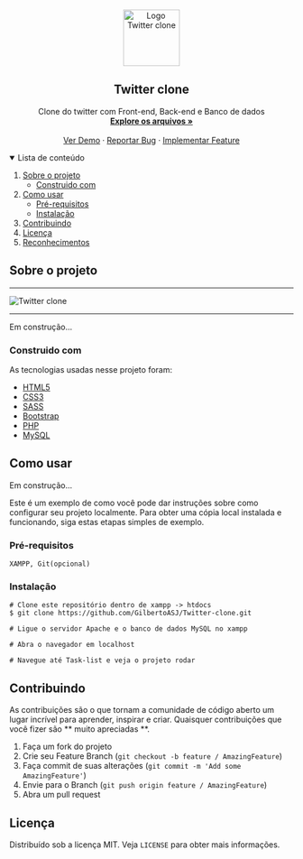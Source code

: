 <!-- PROJECT LOGO -->
<br />
<p align="center">
  <a href="https://github.com/GilbertoASJ/Twitter-clone/">
    <img 
      src="https://user-images.githubusercontent.com/56325350/131229945-dd9a28c3-ab7e-44da-b49b-57649b564aea.png" 
      alt="Logo Twitter clone"
      width="100"
      height="100" 
    >
  </a>

  <h2 align="center">Twitter clone</h2>

  <p align="center">
    Clone do twitter com Front-end, Back-end e Banco de dados
    <br />
    <a href="https://github.com/GilbertoASJ/Twitter-clone/"><strong>Explore os arquivos »</strong></a>
    <br />
    <br />
    <a href="https://github.com/GilbertoASJ/Twitter-clone/">Ver Demo</a>
    ·
    <a href="https://github.com/GilbertoASJ/Twitter-clone/issues">Reportar Bug</a>
    ·
    <a href="https://github.com/GilbertoASJ/Twitter-clone/issues">Implementar Feature</a>
  </p>
</p>

<!-- TABLE OF CONTENTS -->
<details open="open">
  <summary>Lista de conteúdo</summary>
  <ol>
    <li>
      <a href="#Sobre-o-projeto">Sobre o projeto</a>
      <ul>
        <li><a href="#Construido-com">Construido com</a></li>
      </ul>
    </li>
    <li>
      <a href="#Como-usar">Como usar</a>
      <ul>
        <li><a href="#Pré-requisitos">Pré-requisitos</a></li>
        <li><a href="#Instalação">Instalação</a></li>
      </ul>
    </li>
    <li><a href="#Contribuindo">Contribuindo</a></li>
    <li><a href="#Licença">Licença</a></li>
    <li><a href="#Reconhecimentos">Reconhecimentos</a></li>
  </ol>
</details>

<!-- ABOUT THE PROJECT -->
## Sobre o projeto

<hr>
<img src="https://user-images.githubusercontent.com/56325350/131228457-cbef8cb6-67e8-40dd-a263-4839b0e19429.png" alt="Twitter clone">

<hr>

Em construção...

### Construido com

As tecnologias usadas nesse projeto foram:
* [HTML5](https://developer.mozilla.org/pt-BR/docs/Web/Guide/HTML/HTML5)
* [CSS3](https://developer.mozilla.org/pt-BR/docs/Web/CSS)
* [SASS](https://sass-lang.com/)
* [Bootstrap](https://getbootstrap.com/)
* [PHP](https://www.php.net/)
* [MySQL](https://www.mysql.com/)

<!-- GETTING STARTED -->
## Como usar

Em construção...

Este é um exemplo de como você pode dar instruções sobre como configurar seu projeto localmente. Para obter uma cópia local instalada e funcionando, siga estas etapas simples de exemplo.

### Pré-requisitos

``` XAMPP, Git(opcional) ```

### Instalação

```
# Clone este repositório dentro de xampp -> htdocs
$ git clone https://github.com/GilbertoASJ/Twitter-clone.git

# Ligue o servidor Apache e o banco de dados MySQL no xampp

# Abra o navegador em localhost

# Navegue até Task-list e veja o projeto rodar
```
<!-- CONTRIBUTING -->
## Contribuindo

As contribuições são o que tornam a comunidade de código aberto um lugar incrível para aprender, inspirar e criar. Quaisquer contribuições que você fizer são ** muito apreciadas **.

1. Faça um fork do projeto
2. Crie seu Feature Branch (`git checkout -b feature / AmazingFeature`)
3. Faça commit de suas alterações (`git commit -m 'Add some AmazingFeature'`)
4. Envie para o Branch (`git push origin feature / AmazingFeature`)
5. Abra um pull request


<!-- LICENSE -->
## Licença

Distribuído sob a licença MIT. Veja `LICENSE` para obter mais informações.

